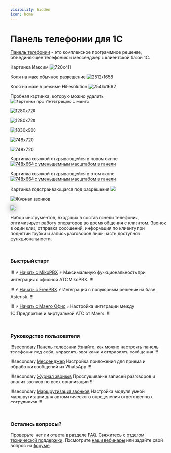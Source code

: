 ```yaml
---
visibility: hidden
icon: home
---
```

# Панель телефонии для 1С

[Панель телефонии](https://telefon.miko.ru) - это комплексное программное решение, объединяющее телефонию и мессенджер
с клиентской базой 1С.

Картинка Максим
![720x411](../assets/sandbox/previewLOWRES.png)

Коля на маке обычное разрешение
![2512x1658](../assets/sandbox/previewMacUsual.png)

Коля на маке в режиме HiResolution
![2546x1662](../assets/sandbox/preview.png)

Пробная картинка, которую можно удалить.
![Картинка про Интеграцию с манго](../assets/sandbox/registraciya_mango_3.png)

![1280x720](../assets/sandbox/test8.gif)

![1280x720](../assets/sandbox/test8.png)

![1830x900](../assets/sandbox/test2.gif)


![748x720](../assets/sandbox/test9.gif)

![748x720](../assets/sandbox/test9.png)


Картинка ссылкой открывающейся в новом окнне
<a href="https://www.youtube.com/watch?v=ipAnwilMncI" target="_blank">![748x664 с уменьшемным масштабом в панели](../assets/sandbox/test10.png)</a>

Картинка ссылкой открывающейся в этом окнне
<a href="https://www.youtube.com/watch?v=ipAnwilMncI">![748x664 с уменьшемным масштабом в панели](../assets/sandbox/test10.png)</a>


Картинка подстраивающаяся под разрешения
<img srcset="../assets/sandbox/previewLOWRES.png 1x, ../assets/sandbox/preview.png 2x" src="../assets/sandbox/previewLOWRES.png">

<img class="miko-shadow" srcset="../assets/journal/overall-preview.png 1x, ../assets/journal/overall.png 2x" src="../assets/journal/overall-preview.png" alt="Журнал звонков" />

[<img src="/assets/journal/overall-preview.png" style="box-shadow: 0 0 20px 0 grey">](~/assets/journal/overall.png)

Набор инструментов, входящих в состав панели телефонии, оптимизирует работу операторов во время
общения с клиентом. Звонок в один клик, отправка сообщений, информация по клиенту при поднятии
трубки и запись разговоров лишь часть доступной функциональности.

<br>

### Быстрый старт

!!! :zap: [Начать с MikoPBX](../get-started/mikopbx.md) :zap:
Максимальную функциональность при интеграции с офисной АТС MikoPBX.
!!!

!!! :zap: [Начать с FreePBX](../get-started/freepbx.md) :zap:
Интеграция с популярным решение на базе Asterisk.
!!!

!!! :zap: [Начать с Манго Офис](get-started/mango.md) :zap:
Настройка интеграции между 1С:Предпритие и виртуальной АТС от Манго.
!!!

<br>

### Руководство пользователя

!!!secondary [Панель телефонии](../user-guides/panel/index.md)
Узнайте, как можно настроить панель телефонии под себя, управлять звонками и отправлять сообщения
!!!

!!!secondary [Мессенджер](../user-guides/messenger/index.md)
Настройка приложения для приема и обработки сообщений из WhatsApp
!!!

!!!secondary [Журнал звонков](../user-guides/journal/index.md)
Прослушивание записей разговоров и анализ звонков по всех организации
!!!

!!!secondary [Маршрутизация звонков](../user-guides/routing/index.md)
Настройка модуля умной маршрутизации для автоматического определения ответственных сотрудников
!!!

<br>

### Остались вопросы?

Проверьте, нет ли ответа в разделе [FAQ](../faq/index.md).
Свяжитесь с [отделом технической поддержки](https://telefon.miko.ru/contacts/).
Посмотрите [наши вебинары](https://telefon.miko.ru/events/playback/) 
или задайте свой вопрос на [форуме](https://telefon.miko.ru/forum/).

